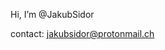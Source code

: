 Hi, I’m @JakubSidor

contact: jakubsidor@protonmail.ch

<!---
JakubSidor/JakubSidor is a ✨ special ✨ repository because its `README.md` (this file) appears on your GitHub profile.
You can click the Preview link to take a look at your changes.
--->
